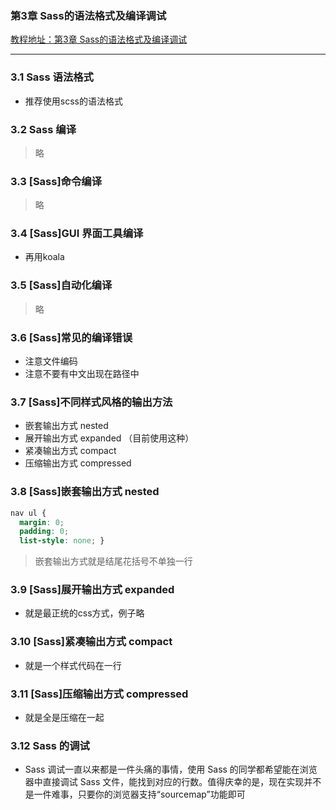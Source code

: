 ### 第3章 Sass的语法格式及编译调试 
[教程地址：第3章 Sass的语法格式及编译调试 ](http://www.imooc.com/code/6376)

---
### 3.1 Sass 语法格式
- 推荐使用scss的语法格式

### 3.2 Sass 编译
>略

### 3.3 [Sass]命令编译
>略

### 3.4 [Sass]GUI 界面工具编译
- 再用koala

### 3.5 [Sass]自动化编译
>略

### 3.6 [Sass]常见的编译错误
- 注意文件编码
- 注意不要有中文出现在路径中

### 3.7 [Sass]不同样式风格的输出方法
- 嵌套输出方式 nested
- 展开输出方式 expanded  （目前使用这种）
- 紧凑输出方式 compact 
- 压缩输出方式 compressed

### 3.8 [Sass]嵌套输出方式 nested
```css
nav ul {
  margin: 0;
  padding: 0;
  list-style: none; }
```
>嵌套输出方式就是结尾花括号不单独一行

### 3.9 [Sass]展开输出方式 expanded
- 就是最正统的css方式，例子略

### 3.10 [Sass]紧凑输出方式 compact
- 就是一个样式代码在一行

### 3.11 [Sass]压缩输出方式 compressed
- 就是全是压缩在一起

### 3.12 Sass 的调试
- Sass 调试一直以来都是一件头痛的事情，使用 Sass 的同学都希望能在浏览器中直接调试 Sass 文件，能找到对应的行数。值得庆幸的是，现在实现并不是一件难事，只要你的浏览器支持“sourcemap”功能即可
